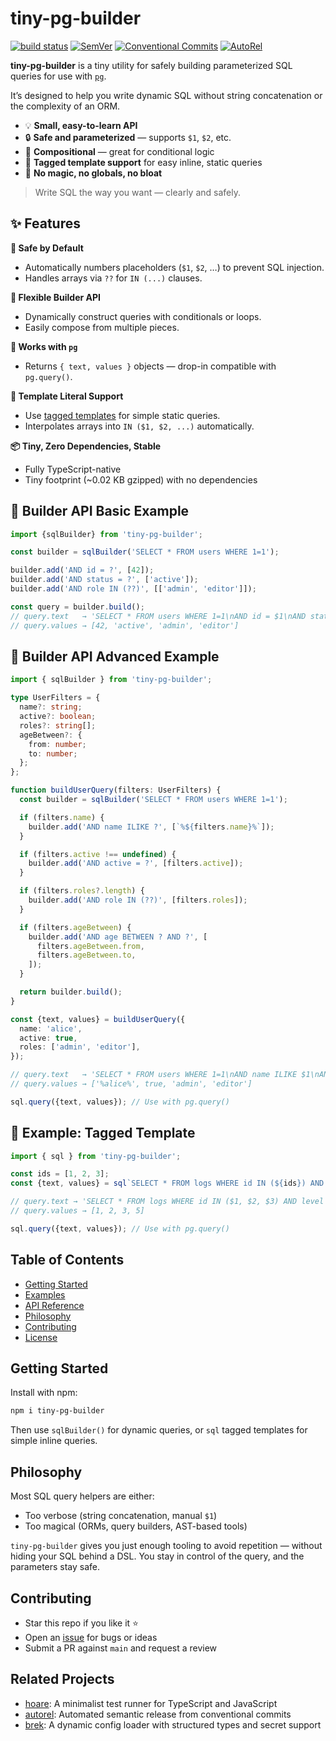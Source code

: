 # tiny-pg-builder

[![build status](https://github.com/mhweiner/tiny-pg-builder/actions/workflows/release.yml/badge.svg)](https://github.com/mhweiner/tiny-pg-builder/actions)
[![SemVer](https://img.shields.io/badge/SemVer-2.0.0-blue)]()
[![Conventional Commits](https://img.shields.io/badge/Conventional%20Commits-1.0.0-yellow.svg)](https://conventionalcommits.org)
[![AutoRel](https://img.shields.io/badge/v2-AutoRel?label=AutoRel&labelColor=0ab5fc&color=grey&link=https%3A%2F%2Fgithub.com%2Fmhweiner%2Fautorel)](https://github.com/mhweiner/autorel)

**tiny-pg-builder** is a tiny utility for safely building parameterized SQL queries for use with [`pg`](https://github.com/brianc/node-postgres).

It’s designed to help you write dynamic SQL without string concatenation or the complexity of an ORM.

- 💡 **Small, easy-to-learn API**
- 🔒 **Safe and parameterized** — supports `$1`, `$2`, etc.
- 🧩 **Compositional** — great for conditional logic
- 🧵 **Tagged template support** for easy inline, static queries
- 🧼 **No magic, no globals, no bloat**

> Write SQL the way you want — clearly and safely.

## ✨ Features

**🔐 Safe by Default**
- Automatically numbers placeholders (`$1`, `$2`, …) to prevent SQL injection.
- Handles arrays via `??` for `IN (...)` clauses.

**🧰 Flexible Builder API**
- Dynamically construct queries with conditionals or loops.
- Easily compose from multiple pieces.

**🎯 Works with `pg`**
- Returns `{ text, values }` objects — drop-in compatible with `pg.query()`.

**💬 Template Literal Support**
- Use [tagged templates](#-example-tagged-template) for simple static queries.
- Interpolates arrays into `IN ($1, $2, ...)` automatically.

**📦 Tiny, Zero Dependencies, Stable**
- Fully TypeScript-native
- Tiny footprint (~0.02 KB gzipped) with no dependencies

## 🧪 Builder API Basic Example

```ts
import {sqlBuilder} from 'tiny-pg-builder';

const builder = sqlBuilder('SELECT * FROM users WHERE 1=1');

builder.add('AND id = ?', [42]);
builder.add('AND status = ?', ['active']);
builder.add('AND role IN (??)', [['admin', 'editor']]);

const query = builder.build();
// query.text   → 'SELECT * FROM users WHERE 1=1\nAND id = $1\nAND status = $2\nAND role IN ($3, $4)'
// query.values → [42, 'active', 'admin', 'editor']
```

## 🧪 Builder API Advanced Example

```ts
import { sqlBuilder } from 'tiny-pg-builder';

type UserFilters = {
  name?: string;
  active?: boolean;
  roles?: string[];
  ageBetween?: {
    from: number;
    to: number;
  };
};

function buildUserQuery(filters: UserFilters) {
  const builder = sqlBuilder('SELECT * FROM users WHERE 1=1');

  if (filters.name) {
    builder.add('AND name ILIKE ?', [`%${filters.name}%`]);
  }

  if (filters.active !== undefined) {
    builder.add('AND active = ?', [filters.active]);
  }

  if (filters.roles?.length) {
    builder.add('AND role IN (??)', [filters.roles]);
  }

  if (filters.ageBetween) {
    builder.add('AND age BETWEEN ? AND ?', [
      filters.ageBetween.from,
      filters.ageBetween.to,
    ]);
  }

  return builder.build();
}

const {text, values} = buildUserQuery({
  name: 'alice',
  active: true,
  roles: ['admin', 'editor'],
});

// query.text   → 'SELECT * FROM users WHERE 1=1\nAND name ILIKE $1\nAND active = $2\nAND role IN ($3, $4)'
// query.values → ['%alice%', true, 'admin', 'editor']

sql.query({text, values}); // Use with pg.query()
```

## 🧪 Example: Tagged Template

```ts
import { sql } from 'tiny-pg-builder';

const ids = [1, 2, 3];
const {text, values} = sql`SELECT * FROM logs WHERE id IN (${ids}) AND level <= ${5}`;

// query.text → 'SELECT * FROM logs WHERE id IN ($1, $2, $3) AND level <= $4'
// query.values → [1, 2, 3, 5]

sql.query({text, values}); // Use with pg.query()
```

## Table of Contents

- [Getting Started](#getting-started)
- [Examples](#examples)
- [API Reference](docs/api.md)
- [Philosophy](#philosophy)
- [Contributing](#contributing)
- [License](LICENSE)

## Getting Started

Install with npm:

```bash
npm i tiny-pg-builder
```

Then use `sqlBuilder()` for dynamic queries, or `sql` tagged templates for simple inline queries.

## Philosophy 

Most SQL query helpers are either:
- Too verbose (string concatenation, manual `$1`)
- Too magical (ORMs, query builders, AST-based tools)

`tiny-pg-builder` gives you just enough tooling to avoid repetition — without hiding your SQL behind a DSL. You stay in control of the query, and the parameters stay safe.

## Contributing

- Star this repo if you like it ⭐️
- Open an [issue](https://github.com/mhweiner/tiny-pg-builder/issues) for bugs or ideas
- Submit a PR against `main` and request a review

## Related Projects

- [hoare](https://github.com/mhweiner/hoare): A minimalist test runner for TypeScript and JavaScript
- [autorel](https://github.com/mhweiner/autorel): Automated semantic release from conventional commits
- [brek](https://github.com/mhweiner/brek): A dynamic config loader with structured types and secret support